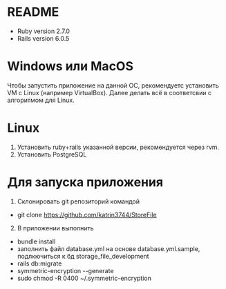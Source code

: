 # README

* Ruby version 2.7.0
* Rails version 6.0.5

# Windows или MacOS
Чтобы запустить приложение на данной ОС, рекомендуетс установить VM с Linux (например VirtualBox). 
Далее делать всё в соответсвии с алгоритмом для Linux.

# Linux
 1. Установить ruby+rails указанной версии, рекомендуется через rvm.
 2. Установить PostgreSQL

# Для запуска приложения
1. Склонировать git репозиторий командой 
* git clone https://github.com/katrin3744/StoreFile
2. В приложении выполнить 
* bundle install
* заполнить файл database.yml на основе database.yml.sample, подлкючиться к бд storage_file_development
* rails db:migrate 
* symmetric-encryption --generate
* sudo chmod -R 0400 ~/.symmetric-encryption